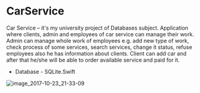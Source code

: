 # CarService

Car Service – it's my university project of Databases subject. Application where clients, admin and employees of car service can manage their work. Admin can manage whole work of employees e.g. add new type of work, check process of some services, search services, change it status, refuse employees also he has information about clients. Client can add car and after that he/she will be able to order available service and paid for it. 
* Database - SQLite.Swift


![image_2017-10-23_21-33-09](https://user-images.githubusercontent.com/23559375/40574310-27d32292-60d8-11e8-8915-02e00bfee828.png)

